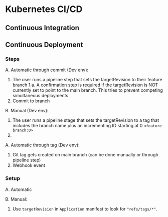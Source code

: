 # Kubernetes CI/CD

## Continuous Integration


## Continuous Deployment

### Steps

A. Automatic through commit (Dev env):

1. The user runs a pipeline step that sets the targetRevision to their feature
   branch
	1.a. A confirmation step is required if the targetRevision is NOT currently
	set to point to the main branch. This tries to prevent competing
	simultaneous deployments.
2. Commit to branch

B. Manual (Dev env):

1. The user runs a pipeline stage that sets the targetRevision to a tag that
includes the branch name plus an incrementing ID starting at 0 `<feature branch:0>`
2.

A. Automatic through tag (Dev env):

1. Git tag gets created on main branch (can be done manually or through pipeline
   step)
2. Webhook event

### Setup

A. Automatic

B. Manual:

1. Use `targetRevision` in `Application` manifest to look for `"refs/tags/*"`.